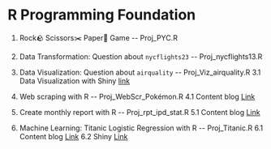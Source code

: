 # R Programming Foundation
1. Rock🪨 Scissors✂️ Paper📃 Game -- Proj_PYC.R

2. Data Transformation: Question about `nycflights23` -- Proj_nycflights13.R

3. Data Visualization: Question about `airquality` -- Proj_Viz_airquality.R
   3.1 Data Visualization with Shiny [link](https://1l102b-anunthawip-amat.shinyapps.io/Viz2/)

4. Web scraping with R -- Proj_WebScr_Pokémon.R
   4.1 Content blog [Link](https://feasibleth.com/data-pokemon-with-r/)

5. Create monthly report with R -- Proj_rpt_ipd_stat.R
   5.1 Content blog [Link](https://feasibleth.com/stat-report-with-r/)

6. Machine Learning: Titanic Logistic Regression with R -- Proj_Titanic.R
   6.1 Content blog [Link](https://feasibleth.com/titanic-logistic-regression/)
   6.2 Shiny [Link](https://1l102b-anunthawip-amat.shinyapps.io/viz_model/)
